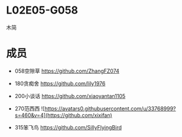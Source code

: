# L02E05-G058
木简
# 成员
- 058空隙草 https://github.com/ZhangFZ074

- 180贪痴舍 https://github.com/lily1976

- 200小谈话 https://github.com/xiaoyantan1105

- 270范西西 ![https://avatars0.githubusercontent.com/u/33768999?s=460&v=4](https://github.com/xixifan)

- 315笨飞鸟 https://github.com/SillyFlyingBird
